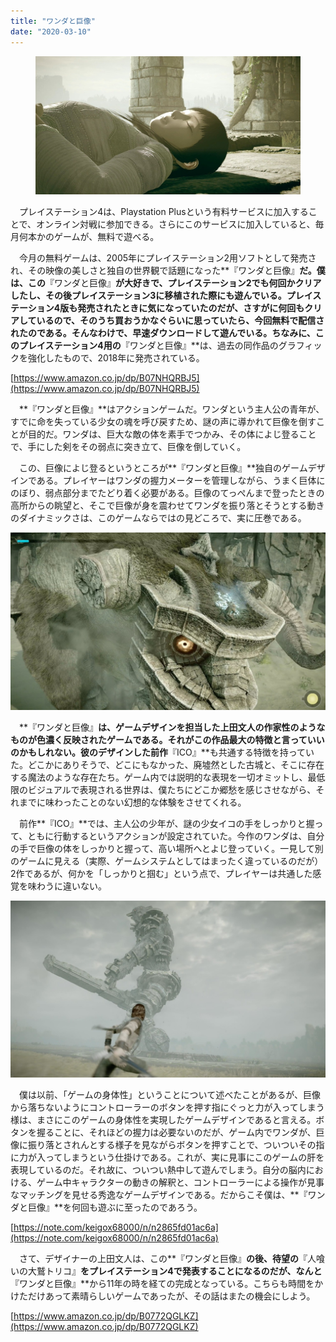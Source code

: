 ```yaml
---
title: "ワンダと巨像"
date: "2020-03-10"
---
```


<figure>

![](assets/nee71b20a7bac_65e2d6b1c36e93d861d74e07484b8d1b.jpg)

</figure>

　プレイステーション4は、Playstation Plusという有料サービスに加入することで、オンライン対戦に参加できる。さらにこのサービスに加入していると、毎月何本かのゲームが、無料で遊べる。

　今月の無料ゲームは、2005年にプレイステーション2用ソフトとして発売され、その映像の美しさと独自の世界観で話題になった**『ワンダと巨像』**だ。僕は、この**『ワンダと巨像』**が大好きで、プレイステーション2でも何回かクリアしたし、その後プレイステーション3に移植された際にも遊んでいる。プレイステーション4版も発売されたときに気になっていたのだが、さすがに何回もクリアしているので、そのうち買おうかなぐらいに思っていたら、今回無料で配信されたのである。そんなわけで、早速ダウンロードして遊んでいる。ちなみに、このプレイステーション4用の**『ワンダと巨像』**は、過去の同作品のグラフィックを強化したもので、2018年に発売されている。

[https://www.amazon.co.jp/dp/B07NHQRBJ5](https://www.amazon.co.jp/dp/B07NHQRBJ5)

　**『ワンダと巨像』**はアクションゲームだ。ワンダという主人公の青年が、すでに命を失っている少女の魂を呼び戻すため、謎の声に導かれて巨像を倒すことが目的だ。ワンダは、巨大な敵の体を素手でつかみ、その体によじ登ることで、手にした剣をその弱点に突き立て、巨像を倒していく。

　この、巨像によじ登るというところが**『ワンダと巨像』**独自のゲームデザインである。プレイヤーはワンダの握力メーターを管理しながら、うまく巨体にのぼり、弱点部分までたどり着く必要がある。巨像のてっぺんまで登ったときの高所からの眺望と、そこで巨像が身を震わせてワンダを振り落とそうとする動きのダイナミックさは、このゲームならではの見どころで、実に圧巻である。

![画像1](assets/nee71b20a7bac_picture_pc_43cb6b0f886139fa2abb2995c7264f83.jpg)

　**『ワンダと巨像』**は、ゲームデザインを担当した上田文人の作家性のようなものが色濃く反映されたゲームである。それがこの作品最大の特徴と言っていいのかもしれない。彼のデザインした前作**『ICO』**も共通する特徴を持っていた。どこかにありそうで、どこにもなかった、廃墟然とした古城と、そこに存在する魔法のような存在たち。ゲーム内では説明的な表現を一切オミットし、最低限のビジュアルで表現される世界は、僕たちにどこか郷愁を感じさせながら、それまでに味わったことのない幻想的な体験をさせてくれる。

　前作**『ICO』**では、主人公の少年が、謎の少女イコの手をしっかりと握って、ともに行動するというアクションが設定されていた。今作のワンダは、自分の手で巨像の体をしっかりと握って、高い場所へとよじ登っていく。一見して別のゲームに見える（実際、ゲームシステムとしてはまったく違っているのだが）2作であるが、何かを「しっかりと掴む」という点で、プレイヤーは共通した感覚を味わうに違いない。

![画像2](assets/nee71b20a7bac_picture_pc_053c9803883ba423817399f57a132e40.jpg)

　僕は以前、「ゲームの身体性」ということについて述べたことがあるが、巨像から落ちないようにコントローラーのボタンを押す指にぐっと力が入ってしまう様は、まさにこのゲームの身体性を実現したゲームデザインであると言える。ボタンを握ることに、それほどの握力は必要ないのだが、ゲーム内でワンダが、巨像に振り落とされんとする様子を見ながらボタンを押すことで、ついついその指に力が入ってしまうという仕掛けである。これが、実に見事にこのゲームの肝を表現しているのだ。それ故に、ついつい熱中して遊んでしまう。自分の脳内における、ゲーム中キャラクターの動きの解釈と、コントローラーによる操作が見事なマッチングを見せる秀逸なゲームデザインである。だからこそ僕は、**『ワンダと巨像』**を何回も遊ぶに至ったのであろう。

[https://note.com/keigox68000/n/n2865fd01ac6a](https://note.com/keigox68000/n/n2865fd01ac6a)

　さて、デザイナーの上田文人は、この**『ワンダと巨像』**の後、待望の**『人喰いの大鷲トリコ』**をプレイステーション4で発表することになるのだが、なんと**『ワンダと巨像』**から11年の時を経ての完成となっている。こちらも時間をかけただけあって素晴らしいゲームであったが、その話はまたの機会にしよう。

[https://www.amazon.co.jp/dp/B0772QGLKZ](https://www.amazon.co.jp/dp/B0772QGLKZ)
